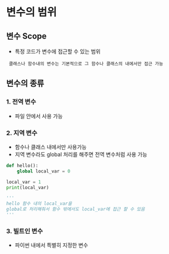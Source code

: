 # 변수의 범위

## 변수 Scope

- 특정 코드가 변수에 접근할 수 있는 범위

```
 클래스나 함수내의 변수는 기본적으로 그 함수나 클래스의 내에서만 접근 가능
```

## 변수의 종류

### 1. 전역 변수

- 파일 안에서 사용 가능

### 2. 지역 변수

- 함수나 클래스 내에서만 사용가능
- 지역 변수라도 global 처리를 해주면 전역 변수처럼 사용 가능

```python
def hello():
    global local_var = 0

local_var = 1
print(local_var)

'''
hello 함수 내의 local_var을
global로 처리해줘서 함수 밖에서도 local_var에 접근 할 수 있음
'''
```

### 3. 빌트인 변수

- 파이썬 내에서 특별히 지정한 변수
